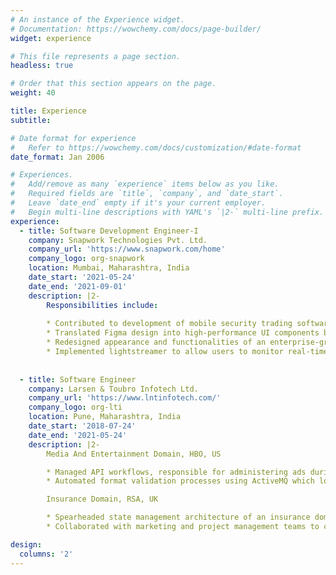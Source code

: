 ```yaml
---
# An instance of the Experience widget.
# Documentation: https://wowchemy.com/docs/page-builder/
widget: experience

# This file represents a page section.
headless: true

# Order that this section appears on the page.
weight: 40

title: Experience
subtitle:

# Date format for experience
#   Refer to https://wowchemy.com/docs/customization/#date-format
date_format: Jan 2006

# Experiences.
#   Add/remove as many `experience` items below as you like.
#   Required fields are `title`, `company`, and `date_start`.
#   Leave `date_end` empty if it's your current employer.
#   Begin multi-line descriptions with YAML's `|2-` multi-line prefix.
experience:
  - title: Software Development Engineer-I
    company: Snapwork Technologies Pvt. Ltd.
    company_url: 'https://www.snapwork.com/home'
    company_logo: org-snapwork
    location: Mumbai, Maharashtra, India
    date_start: '2021-05-24'
    date_end: '2021-09-01'
    description: |2-
        Responsibilities include:
        
        * Contributed to development of mobile security trading software for HDFC bank in a team of 4.
        * Translated Figma design into high-performance UI components by leveraging flutter and improved rendering by 20%.
        * Redesigned appearance and functionalities of an enterprise-grade application resulting in 30% increase in use and likability.
        * Implemented lightstreamer to allow users to monitor real-time stock price variations, boosting mission-critical features by 10%.
        
        
  - title: Software Engineer
    company: Larsen & Toubro Infotech Ltd.
    company_url: 'https://www.lntinfotech.com/'
    company_logo: org-lti
    location: Pune, Maharashtra, India
    date_start: '2018-07-24'
    date_end: '2021-05-24'
    description: |2-
        Media And Entertainment Domain, HBO, US

        * Managed API workflows, responsible for administering ads during video processing of HBO shows on OTT platform in a team of 3.
        * Automated format validation processes using ActiveMQ which lowered regression time by 35%.

        Insurance Domain, RSA, UK

        * Spearheaded state management architecture of an insurance domain application utilizing bloc, provider in a team of 5.
        * Collaborated with marketing and project management teams to complete projects on time and to the greatest possible standard.

design:
  columns: '2'
---
```

